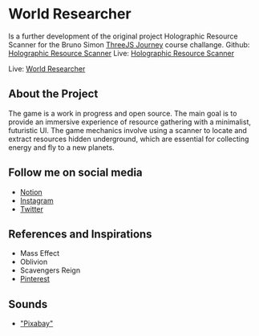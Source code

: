 # World Researcher

Is a further development of the original project Holographic Resource Scanner for the Bruno Simon [ThreeJS Journey](https://threejs-journey.com/) course challange.
Github: [Holographic Resource Scanner](https://github.com/zimoby/resource_gathering_v1)
Live: [Holographic Resource Scanner](https://resource-gathering-v1.vercel.app/)

Live: [World Researcher](https://worlds-researcher.vercel.app)

## About the Project

The game is a work in progress and open source. The main goal is to provide an immersive experience of resource gathering with a minimalist, futuristic UI. The game mechanics involve using a scanner to locate and extract resources hidden underground, which are essential for collecting energy and fly to a new planets.

## Follow me on social media

- [Notion](https://zimoby.notion.site/)
- [Instagram](https://www.instagram.com/zimoby/)
- [Twitter](https://x.com/ZimOby)

## References and Inspirations

- Mass Effect
- Oblivion
- Scavengers Reign
- [Pinterest](https://www.pinterest.com/zimoby/world-scanning/)

## Sounds

- ["Pixabay"](https://pixabay.com)

